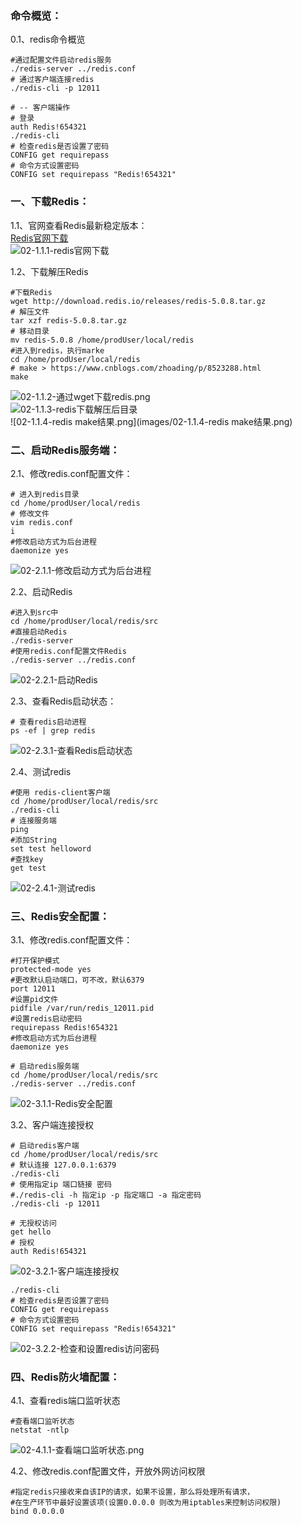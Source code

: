 ### 命令概览：
0.1、redis命令概览  
```shell
#通过配置文件启动redis服务
./redis-server ../redis.conf 
# 通过客户端连接redis
./redis-cli -p 12011 

# -- 客户端操作
# 登录
auth Redis!654321
./redis-cli
# 检查redis是否设置了密码
CONFIG get requirepass
# 命令方式设置密码
CONFIG set requirepass "Redis!654321"
```

### 一、下载Redis：
1.1、官网查看Redis最新稳定版本：  
[Redis官网下载](https://redis.io/download)   
![02-1.1.1-redis官网下载](images/02-1.1.1-redis官网下载.png)  

1.2、下载解压Redis
```shell
#下载Redis
wget http://download.redis.io/releases/redis-5.0.8.tar.gz
# 解压文件
tar xzf redis-5.0.8.tar.gz
# 移动目录
mv redis-5.0.8 /home/prodUser/local/redis
#进入到redis，执行marke
cd /home/prodUser/local/redis
# make > https://www.cnblogs.com/zhoading/p/8523288.html
make
```
![02-1.1.2-通过wget下载redis.png](images/02-1.1.2-通过wget下载redis.png)  
![02-1.1.3-redis下载解压后目录](images/02-1.1.3-redis下载解压后目录.png)  
![02-1.1.4-redis make结果.png](images/02-1.1.4-redis make结果.png)  

### 二、启动Redis服务端：
2.1、修改redis.conf配置文件：
```shell
# 进入到redis目录
cd /home/prodUser/local/redis
# 修改文件
vim redis.conf
i
#修改启动方式为后台进程
daemonize yes
```
![02-2.1.1-修改启动方式为后台进程](images/02-2.1.1-修改启动方式为后台进程.png)  

2.2、启动Redis

```shell
#进入到src中
cd /home/prodUser/local/redis/src
#直接启动Redis
./redis-server
#使用redis.conf配置文件Redis
./redis-server ../redis.conf
```
![02-2.2.1-启动Redis](images/02-2.2.1-启动Redis.png)

2.3、查看Redis启动状态：

```
# 查看redis启动进程
ps -ef | grep redis
```
![02-2.3.1-查看Redis启动状态](images/02-2.3.1-查看Redis启动状态.png)

2.4、测试redis

```
#使用 redis-client客户端
cd /home/prodUser/local/redis/src
./redis-cli
# 连接服务端
ping
#添加String
set test helloword
#查找key
get test
```
![02-2.4.1-测试redis](images/02-2.4.1-测试redis.png)

### 三、Redis安全配置：
3.1、修改redis.conf配置文件：

```
#打开保护模式
protected-mode yes
#更改默认启动端口，可不改，默认6379
port 12011
#设置pid文件
pidfile /var/run/redis_12011.pid
#设置redis启动密码
requirepass Redis!654321
#修改启动方式为后台进程
daemonize yes

# 启动redis服务端
cd /home/prodUser/local/redis/src
./redis-server ../redis.conf
```
![02-3.1.1-Redis安全配置](images/02-3.1.1-Redis安全配置.png)

3.2、客户端连接授权

```
# 启动redis客户端
cd /home/prodUser/local/redis/src
# 默认连接 127.0.0.1:6379
./redis-cli
# 使用指定ip 端口链接 密码
#./redis-cli -h 指定ip -p 指定端口 -a 指定密码
./redis-cli -p 12011

# 无授权访问
get hello
# 授权
auth Redis!654321
```
![02-3.2.1-客户端连接授权](images/02-3.2.1-客户端连接授权.png)


```
./redis-cli
# 检查redis是否设置了密码
CONFIG get requirepass
# 命令方式设置密码
CONFIG set requirepass "Redis!654321"
```
![02-3.2.2-检查和设置redis访问密码](images/02-3.2.2-检查和设置redis访问密码.png)  

### 四、Redis防火墙配置：
4.1、查看redis端口监听状态

```
#查看端口监听状态
netstat -ntlp
```
![02-4.1.1-查看端口监听状态.png](images/02-4.1.1-查看端口监听状态.png)  


4.2、修改redis.conf配置文件，开放外网访问权限

```
#指定redis只接收来自该IP的请求，如果不设置，那么将处理所有请求，
#在生产环节中最好设置该项(设置0.0.0.0 则改为用iptables来控制访问权限)
bind 0.0.0.0
```
